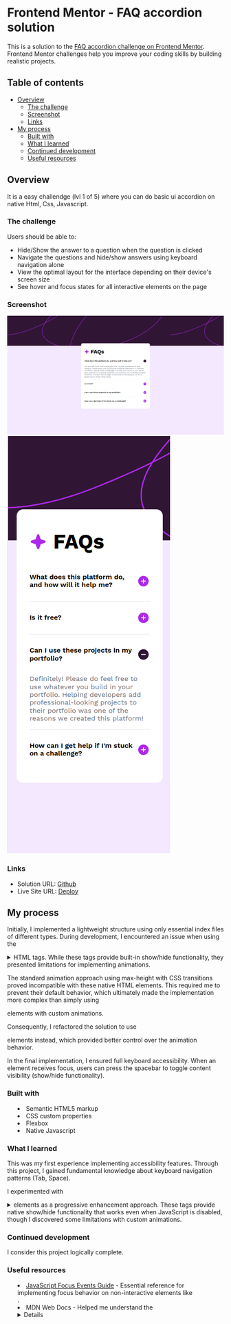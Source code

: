 # Frontend Mentor - FAQ accordion solution

This is a solution to the [FAQ accordion challenge on Frontend Mentor](https://www.frontendmentor.io/challenges/faq-accordion-wyfFdeBwBz). Frontend Mentor challenges help you improve your coding skills by building realistic projects.

## Table of contents

- [Overview](#overview)
  - [The challenge](#the-challenge)
  - [Screenshot](#screenshot)
  - [Links](#links)
- [My process](#my-process)
  - [Built with](#built-with)
  - [What I learned](#what-i-learned)
  - [Continued development](#continued-development)
  - [Useful resources](#useful-resources)

## Overview

It is a easy challendge (lvl 1 of 5) where you can do basic ui accordion on native Html, Css, Javascript.

### The challenge

Users should be able to:

- Hide/Show the answer to a question when the question is clicked
- Navigate the questions and hide/show answers using keyboard navigation alone
- View the optimal layout for the interface depending on their device's screen size
- See hover and focus states for all interactive elements on the page

### Screenshot

![Desktop](image.png)
![Mobile](image-1.png)

### Links

- Solution URL: [Github](https://github.com/CrabF/basicAccordion)
- Live Site URL: [Deploy](https://crabf.github.io/basicAccordion/)

## My process

Initially, I implemented a lightweight structure using only essential index files of different types. During development, I encountered an issue when using the <details> and <summary> HTML tags. While these tags provide built-in show/hide functionality, they presented limitations for implementing animations.

The standard animation approach using max-height with CSS transitions proved incompatible with these native HTML elements. This required me to prevent their default behavior, which ultimately made the implementation more complex than simply using <div> elements with custom animations.

Consequently, I refactored the solution to use <div> elements instead, which provided better control over the animation behavior.

In the final implementation, I ensured full keyboard accessibility. When an element receives focus, users can press the spacebar to toggle content visibility (show/hide functionality).

### Built with

- Semantic HTML5 markup
- CSS custom properties
- Flexbox
- Native Javascript

### What I learned

This was my first experience implementing accessibility features. Through this project, I gained fundamental knowledge about keyboard navigation patterns (Tab, Space).

I experimented with <details> and <summary> elements as a progressive enhancement approach. These tags provide native show/hide functionality that works even when JavaScript is disabled, though I discovered some limitations with custom animations.

### Continued development

I consider this project logically complete.

### Useful resources

- [JavaScript Focus Events Guide](https://learn.javascript.ru/focus-blur) - Essential reference for implementing focus behavior on non-interactive elements like <div>.
- MDN Web Docs - Helped me understand the <details> element's limitations
